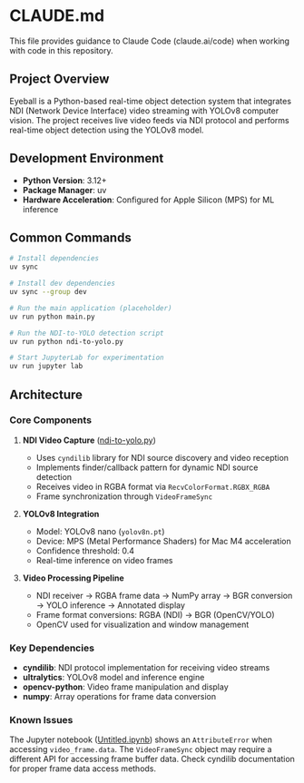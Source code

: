 # CLAUDE.md

This file provides guidance to Claude Code (claude.ai/code) when working with code in this repository.

## Project Overview

Eyeball is a Python-based real-time object detection system that integrates NDI (Network Device Interface) video streaming with YOLOv8 computer vision. The project receives live video feeds via NDI protocol and performs real-time object detection using the YOLOv8 model.

## Development Environment

- **Python Version**: 3.12+
- **Package Manager**: uv
- **Hardware Acceleration**: Configured for Apple Silicon (MPS) for ML inference

## Common Commands

```bash
# Install dependencies
uv sync

# Install dev dependencies
uv sync --group dev

# Run the main application (placeholder)
uv run python main.py

# Run the NDI-to-YOLO detection script
uv run python ndi-to-yolo.py

# Start JupyterLab for experimentation
uv run jupyter lab
```

## Architecture

### Core Components

1. **NDI Video Capture** ([ndi-to-yolo.py](ndi-to-yolo.py))
   - Uses `cyndilib` library for NDI source discovery and video reception
   - Implements finder/callback pattern for dynamic NDI source detection
   - Receives video in RGBA format via `RecvColorFormat.RGBX_RGBA`
   - Frame synchronization through `VideoFrameSync`

2. **YOLOv8 Integration**
   - Model: YOLOv8 nano (`yolov8n.pt`)
   - Device: MPS (Metal Performance Shaders) for Mac M4 acceleration
   - Confidence threshold: 0.4
   - Real-time inference on video frames

3. **Video Processing Pipeline**
   - NDI receiver → RGBA frame data → NumPy array → BGR conversion → YOLO inference → Annotated display
   - Frame format conversions: RGBA (NDI) → BGR (OpenCV/YOLO)
   - OpenCV used for visualization and window management

### Key Dependencies

- **cyndilib**: NDI protocol implementation for receiving video streams
- **ultralytics**: YOLOv8 model and inference engine
- **opencv-python**: Video frame manipulation and display
- **numpy**: Array operations for frame data conversion

### Known Issues

The Jupyter notebook ([Untitled.ipynb](Untitled.ipynb)) shows an `AttributeError` when accessing `video_frame.data`. The `VideoFrameSync` object may require a different API for accessing frame buffer data. Check cyndilib documentation for proper frame data access methods.

